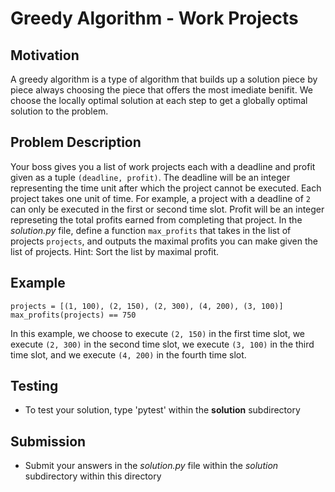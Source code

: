 # Greedy Algorithm - Work Projects

## Motivation
A greedy algorithm is a type of algorithm that builds up a solution piece by piece always choosing the piece that offers the most imediate benifit. We choose the locally optimal solution at each step to get a globally optimal solution to the problem.

## Problem Description
Your boss gives you a list of work projects each with a deadline and profit given as a tuple `(deadline, profit)`. The deadline will be an integer representing the time unit after which the project cannot be executed. Each project takes one unit of time. For example, a project with a deadline of `2` can only be executed in the first or second time slot. Profit will be an integer represeting the total profits earned from completing that project.
In the *solution.py* file, define a function `max_profits` that takes in the list of projects `projects`, and outputs the maximal profits you can make given the list of projects. Hint: Sort the list by maximal profit.

## Example
```
projects = [(1, 100), (2, 150), (2, 300), (4, 200), (3, 100)]
max_profits(projects) == 750
```
In this example, we choose to execute `(2, 150)` in the first time slot, we execute `(2, 300)` in the second time slot, we execute `(3, 100)` in the third time slot, and we execute `(4, 200)` in the fourth time slot.

## Testing
* To test your solution, type 'pytest' within the **solution** subdirectory

## Submission
* Submit your answers in the *solution.py* file within the *solution* subdirectory within this directory

